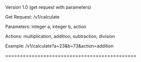 Version 1.0 (get request with parameters)

Get Request: /v1/calculate

Parameters: integer a, integer b, action

Actions: multiplication, addition, subtraction, division

Example: /v1/calculate?a=23&b=73&action=addition

=============================================